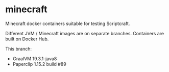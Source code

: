# minecraft

Minecraft docker containers suitable for testing Scriptcraft.

Different JVM / Minecraft images are on separate branches. Containers are built on Docker Hub.

This branch:

* GraalVM 19.3.1-java8
* Paperclip 1.15.2 build #89